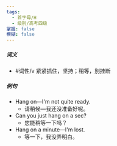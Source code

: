 ```yaml
---
tags:
  - 首字母/H
  - 级别/高考四级
掌握: false
模糊: false
---
```

##### 词义
- #词性/v  紧紧抓住，坚持；稍等，别挂断
##### 例句
- Hang on—I'm not quite ready.
	- 请稍候—我还没准备好呢。
- Can you just hang on a sec?
	- 您能稍等一下吗？
- Hang on a minute—I'm lost.
	- 等一下，我没弄明白。
